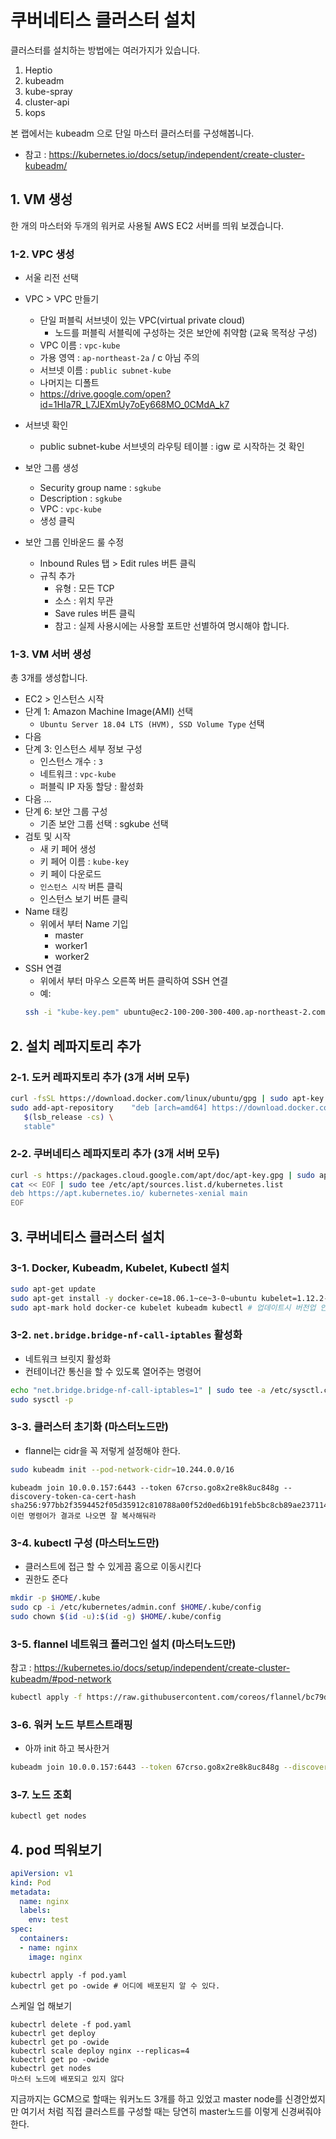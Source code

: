 # 쿠버네티스 클러스터 설치

클러스터를 설치하는 방법에는 여러가지가 있습니다.

1. Heptio
2. kubeadm
3. kube-spray
4. cluster-api
5. kops


본 랩에서는 kubeadm 으로 단일 마스터 클러스터를 구성해봅니다.

- 참고 : https://kubernetes.io/docs/setup/independent/create-cluster-kubeadm/

## 1. VM 생성

한 개의 마스터와 두개의 워커로 사용될 AWS EC2 서버를 띄워 보겠습니다.

### 1-2. VPC 생성

- 서울 리전 선택
- VPC > VPC 만들기
  - 단일 퍼블릭 서브넷이 있는 VPC(virtual private cloud)
    - 노드를 퍼블릭 서블릭에 구성하는 것은 보안에 취약함 (교육 목적상 구성)
  - VPC 이름 : `vpc-kube`
  - 가용 영역 : `ap-northeast-2a` / c 아님 주의
  - 서브넷 이름 : `public subnet-kube`
  - 나머지는 디폴트
  - https://drive.google.com/open?id=1HIa7R_L7JEXmUy7oEy668MO_0CMdA_k7
  
- 서브넷 확인
  - public subnet-kube 서브넷의 라우팅 테이블 : igw 로 시작하는 것 확인
- 보안 그룹 생성
  - Security group name : `sgkube`
  - Description : `sgkube`
  - VPC : `vpc-kube`
  - 생성 클릭
- 보안 그룹 인바운드 룰 수정
  - Inbound Rules 탭 > Edit rules 버튼 클릭
  - 규칙 추가
    - 유형 : 모든 TCP
    - 소스 : 위치 무관
    - Save rules 버튼 클릭
    - 참고 : 실제 사용시에는 사용할 포트만 선별하여 명시해야 합니다.

### 1-3. VM 서버 생성

총 3개를 생성합니다.

- EC2 > 인스턴스 시작
- 단계 1: Amazon Machine Image(AMI) 선택
  - `Ubuntu Server 18.04 LTS (HVM), SSD Volume Type` 선택
- 다음
- 단계 3: 인스턴스 세부 정보 구성
  - 인스턴스 개수 : `3`
  - 네트워크 : `vpc-kube`
  - 퍼블릭 IP 자동 할당 : 활성화
- 다음 ...
- 단계 6: 보안 그룹 구성
  - 기존 보안 그룹 선택 : sgkube 선택
- 검토 및 시작
  - 새 키 페어 생성
  - 키 페어 이름 : `kube-key`
  - 키 페이 다운로드
  - `인스턴스 시작` 버튼 클릭
  - 인스턴스 보기 버튼 클릭
- Name 태킹
  - 위에서 부터 Name 기입
    - master
    - worker1
    - worker2
- SSH 연결
  - 위에서 부터 마우스 오른쪽 버튼 클릭하여 SSH 연결
  - 예:
  ```sh
  ssh -i "kube-key.pem" ubuntu@ec2-100-200-300-400.ap-northeast-2.compute.amazonaws.com
  ```

## 2. 설치 레파지토리 추가

### 2-1. 도커 레파지토리 추가 (3개 서버 모두)
```sh
curl -fsSL https://download.docker.com/linux/ubuntu/gpg | sudo apt-key add -
sudo add-apt-repository    "deb [arch=amd64] https://download.docker.com/linux/ubuntu \
   $(lsb_release -cs) \
   stable"
```

### 2-2. 쿠버네티스 레파지토리 추가 (3개 서버 모두)
```sh
curl -s https://packages.cloud.google.com/apt/doc/apt-key.gpg | sudo apt-key add -
cat << EOF | sudo tee /etc/apt/sources.list.d/kubernetes.list
deb https://apt.kubernetes.io/ kubernetes-xenial main
EOF
```

## 3. 쿠버네티스 클러스터 설치


### 3-1. Docker, Kubeadm, Kubelet, Kubectl 설치
```sh
sudo apt-get update
sudo apt-get install -y docker-ce=18.06.1~ce~3-0~ubuntu kubelet=1.12.2-00 kubeadm=1.12.2-00 kubectl=1.12.2-00
sudo apt-mark hold docker-ce kubelet kubeadm kubectl # 업데이트시 버전업 안되도록 홀드
```

### 3-2. `net.bridge.bridge-nf-call-iptables` 활성화
- 네트워크 브릿지 활성화
- 컨테이너간 통신을 할 수 있도록 열어주는 명령어
```sh
echo "net.bridge.bridge-nf-call-iptables=1" | sudo tee -a /etc/sysctl.conf
sudo sysctl -p
```

### 3-3. 클러스터 초기화 (마스터노드만)
- flannel는 cidr을 꼭 저렇게 설정해야 한다.
```sh
sudo kubeadm init --pod-network-cidr=10.244.0.0/16
```
```
kubeadm join 10.0.0.157:6443 --token 67crso.go8x2re8k8uc848g --discovery-token-ca-cert-hash sha256:977bb2f3594452f05d35912c810788a00f52d0ed6b191feb5bc8cb89ae237114
이런 명령어가 결과로 나오면 잘 복사해둬라
```

### 3-4. kubectl 구성 (마스터노드만)
- 클러스트에 접근 할 수 있게끔 홈으로 이동시킨다
- 권한도 준다
```sh
mkdir -p $HOME/.kube
sudo cp -i /etc/kubernetes/admin.conf $HOME/.kube/config
sudo chown $(id -u):$(id -g) $HOME/.kube/config
```

### 3-5. flannel 네트워크 플러그인 설치 (마스터노드만)

참고 : https://kubernetes.io/docs/setup/independent/create-cluster-kubeadm/#pod-network

```sh
kubectl apply -f https://raw.githubusercontent.com/coreos/flannel/bc79dd1505b0c8681ece4de4c0d86c5cd2643275/Documentation/kube-flannel.yml
```

### 3-6. 워커 노드 부트스트래핑
- 아까 init 하고 복사한거 
```sh
kubeadm join 10.0.0.157:6443 --token 67crso.go8x2re8k8uc848g --discovery-token-ca-cert-hash sha256:977bb2f3594452f05d35912c810788a00f52d0ed6b191feb5bc8cb89ae237114
```

### 3-7. 노드 조회
```sh
kubectl get nodes
```

## 4. pod 띄워보기
```yaml
apiVersion: v1
kind: Pod
metadata:
  name: nginx
  labels:
    env: test
spec:
  containers:
  - name: nginx
    image: nginx
```
```
kubectrl apply -f pod.yaml
kubectrl get po -owide # 어디에 배포된지 알 수 있다.
```

스케일 업 해보기
```
kubectrl delete -f pod.yaml
kubectrl get deploy
kubectrl get po -owide
kubectrl scale deploy nginx --replicas=4
kubectrl get po -owide
kubectrl get nodes
마스터 노드에 배포되고 있지 않다
```

지금까지는 GCM으로 할때는 워커노드 3개를 하고 있었고 master node를 신경안썼지만
여기서 처럼 직접 클러스트를 구성할 때는 당연히 master노드를 이렇게 신경써줘야 한다.
